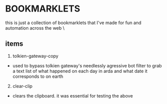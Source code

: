 # BOOKMARKLETS
this is just a collection of bookmarklets that I've made for fun and automation across the web \
## items
1. tolkien-gateway-copy
  + used to bypass tolkien gateway's needlessly agressive bot filter to grab a text list of what happened on each day in arda and what date it corresponds to on earth
2. clear-clip
  + clears the clipboard. it was essential for testing the above
